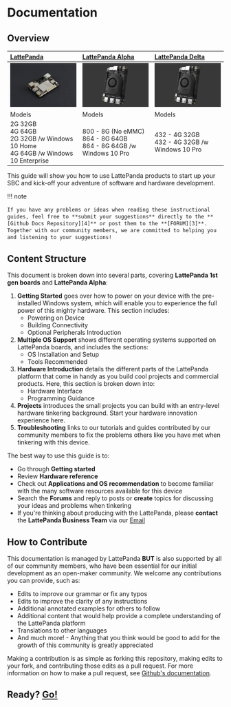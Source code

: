 # Documentation

## Overview

| [LattePanda][1]                               | [LattePanda Alpha][2]                         | [LattePanda Delta][6] |
| :--------------------------------------- | :--------------------------------------- | :--------------------------------------- |
| ![lattepanda photo](assets/images/lattepanda_photo_900x600.jpg) | ![lattepanda alpha image](assets/images/lattepanda_alpha_photo_900x600.jpg) | ![lattepanda alpha image](assets/images/lattepanda_alpha_photo_900x600.jpg) |
| Models                                   | Models                                   | Models                                   |
| 2G 32GB<br />4G 64GB<br />2G 32GB /w Windows 10 Home<br />4G 64GB /w Windows 10 Enterprise<br /> | 800 - 8G (No eMMC)<br />864 - 8G 64GB<br />864 - 8G 64GB /w Windows 10 Pro<br /> | 432 - 4G 32GB<br />432 - 4G 32GB /w Windows 10 Pro<br /> |

[1]: http://docs.lattepanda.com/content/1st_edition/power_on/
[2]: http://docs.lattepanda.com/content/alpha_edition/get_started/
[6]: http://docs.lattepanda.com/content/delta_edition/get_started/

This guide will show you how to use LattePanda products to start up your SBC and kick-off your adventure of software and hardware development.


!!! note

    If you have any problems or ideas when reading these instructional guides, feel free to **submit your suggestions** directly to the **[Github Docs Repository][4]** or post them to the **[FORUM][3]**. Together with our community members, we are committed to helping you and listening to your suggestions!

[3]: https://www.lattepanda.com/forum
[4]: https://github.com/LattePandaTeam/Docs

## Content Structure
This document is broken down into several parts, covering **LattePanda 1st gen boards** and **LattePanda Alpha**:


1. **Getting Started** goes over how to power on your device with the pre-installed Windows system, which will enable you to experience the full power of this mighty hardware. This section includes:
    * Powering on Device
    * Building Connectivity
    * Optional Peripherals Introduction
2. **Multiple OS Support** shows different operating systems supported on LattePanda boards, and includes the sections:
    * OS Installation and Setup
    * Tools Recommended
3. **Hardware Introduction** details the different parts of the LattePanda platform that come in handy as you build cool projects and commercial products. Here, this section is broken down into: 
    * Hardware Interface
    * Programming Guidance
4. **Projects** introduces the small projects you can build with an entry-level hardware tinkering background. Start your hardware innovation experience here.
5. **Troubleshooting** links to our tutorials and guides contributed by our community members to fix the problems others like you have met when tinkering with this device.


The best way to use this guide is to:

* Go through **Getting started**
* Review **Hardware reference**
* Check out **Applications and OS recommendation** to become familiar with the many software resources available for this device
* Search the **Forums** and reply to posts or **create** topics for discussing your ideas and problems when tinkering
* If you're thinking about producing with the LattePanda, please **contact** the **LattePanda Business Team** via our [Email](mailto:lattepanda@outlook.com)

## How to Contribute

This documentation is managed by LattePanda **BUT** is also supported by all of our community members, who have been essential for our initial development as an open-maker community. We welcome any contributions you can provide, such as:

- Edits to improve our grammar or fix any typos
- Edits to improve the clarity of any instructions
- Additional annotated examples for others to follow
- Additional content that would help provide a complete understanding of the LattePanda platform
- Translations to other languages
- And much more! - Anything that you think would be good to add for the growth of this community is greatly appreciated

Making a contribution is as simple as forking this repository, making edits to your fork, and contributing those edits as a pull request. For more information on how to make a pull request, see [Github's documentation](https://help.github.com/articles/using-pull-requests/).


## Ready?  [Go!][5]
[5]: http://docs.lattepanda.com/content/1st_edition/power_on/
